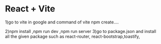 # React + Vite
1)go to vite  in google and command of vite npm create....

2)npm install ,npm run dev ,npm run server
3)go to package.json and install all the given package such as react-router, react-bootstrap,toastify, 
